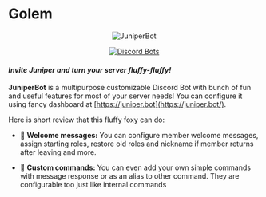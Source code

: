 # Golem

<div align="center">

![JuniperBot](https://www.google.com/url?sa=i&source=images&cd=&ved=2ahUKEwjm3-ibwI_lAhU-AGMBHSjbDvEQjRx6BAgBEAQ&url=https%3A%2F%2Fminecraft-fr.gamepedia.com%2FGolem_de_fer&psig=AOvVaw1YP8sVpHVbwQLc2HXmBJ6A&ust=1570721629825526)

[![Discord Bots](https://discordbots.org/api/widget/310848622642069504.png)](https://discordbots.org/bot/310848622642069504?utm_source=widget)

</div>

#### *Invite Juniper and turn your server fluffy-fluffy!*
**JuniperBot** is a multipurpose customizable Discord Bot with bunch of fun and useful features for most of your server needs! You can configure it using fancy dashboard at [https://juniper.bot](https://juniper.bot/).

Here is short review that this fluffy foxy can do:

* 👋 **Welcome messages:** You can configure member welcome messages, assign starting roles, restore old roles and nickname if member returns after leaving and more.

* 📝 **Custom commands:** You can even add your own simple commands with message response or as an alias to other command. They are configurable too just like internal commands
